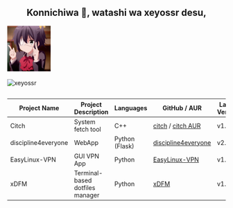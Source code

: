 <table align="center" style="width: 100%;">
  <tr>
      <h2 align="center">
       Konnichiwa 👋, watashi wa xeyossr desu,
      </h2>
      <p><img src="https://raw.githubusercontent.com/xeyossr/xeyossr/main/assets/rikka.gif" alt="Rikka" style="max-width: 100px;">
      <p><img align="center" src="https://github-readme-stats.vercel.app/api/top-langs?username=xeyossr&show_icons=true&locale=en&layout=compact&theme=dark" alt="xeyossr" /></p>
  </tr>
</table>

| Project Name        | Project Description             | Languages      | GitHub / AUR                                                                                       | Latest Version |
|---------------------|---------------------------------|----------------|----------------------------------------------------------------------------------------------------|----------------|
| Citch               | System fetch tool               | C++            | [citch](https://github.com/xeyossr/citch) / [citch AUR](https://aur.archlinux.org/packages/citch)  | v1.0.0         |
| discipline4everyone | WebApp                          | Python (Flask) | [discipline4everyone](https://github.com/xeyossr/discipline4everyone)                              | v2.4           |
| EasyLinux-VPN       | GUI VPN App                     | Python         | [EasyLinux-VPN](https://github.com/xeyossr/EasyLinux-VPN)                                          | v1.1.0         |
| xDFM                | Terminal-based dotfiles manager | Python         | [xDFM](https://github.com/xeyossr/xDFM)                                                            | v1.2.0         |
